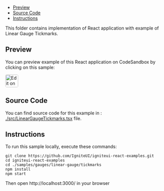 <!-- NOTE: do not change this file because it will be auto re-generated from template file: -->
<!-- https://github.com/IgniteUI/igniteui-react-examples/tree/master/templates/sample/ReadMe.md -->

<!-- ## Table of Contents -->
- [Preview](#Preview)
- [Source Code](#Source-Code)
- [Instructions](#Instructions)

This folder contains implementation of React application with example of Linear Gauge Tickmarks.
<!-- in the Linear Gauge component -->
<!-- [Linear Gauge](https://infragistics.com/Reactsite/components/linear-gauge.html) -->

## Preview

You can preview example of this React application on CodeSandbox by clicking on this sample:

<html lang="en" xmlns="http://www.w3.org/1999/xhtml">
    <body>
        <a target="_blank" href="https://codesandbox.io/s/github/IgniteUI/igniteui-react-examples/tree/master/samples/gauges/linear-gauge/tickmarks?fontsize=14&hidenavigation=1&theme=dark&view=preview&file=/src/LinearGaugeTickmarks.tsx" rel="noopener noreferrer">
            <img height="40px" style="border-radius: 0.25rem" alt="Edit on CodeSandbox" src="https://static.infragistics.com/xplatform/images/sandbox/code.png"/>
        </a>
        <!-- <a target="_blank"
href="https://codesandbox.io/s/github/IgniteUI/igniteui-react-examples/tree/master/samples/maps/geo-map/binding-csv-points?fontsize=14&hidenavigation=1&theme=dark&view=preview">
            <img alt="Edit Sample" src="https://codesandbox.io/static/img/play-codesandbox.svg"/>
        </a> -->
        <!-- <a target="_blank" style="margin-left: 0.5rem"
href="https://codesandbox.io/embed/github/IgniteUI/igniteui-react-examples/tree/master/samples/gauges/linear-gauge/tickmarks?fontsize=14&hidenavigation=1&theme=dark&view=preview&file=/src/LinearGaugeTickmarks.tsx">
            <img height="40px" style="border-radius: 5px" alt="View on CodeSandbox" src="https://static.infragistics.com/xplatform/images/sandbox/view.png"/>
        </a> -->
        <!-- <a target="_blank"
href="https://codesandbox.io/embed/github/IgniteUI/igniteui-react-examples/tree/master/samples/maps/geo-map/binding-csv-points?fontsize=14&hidenavigation=1&theme=dark&view=preview">
            <img alt="View on CodeSandbox" src="https://static.infragistics.com/xplatform/images/sandbox/view.png"/>
        </a>
https://codesandbox.io/embed/react-treemap-overview-rtb45
https://codesandbox.io/static/img/play-codesandbox.svg
https://codesandbox.io/embed/react-treemap-overview-rtb45?view=browser -->
    </body>
</html>

<!-- ## Sample Preview -->

<!-- <iframe
  src="https://codesandbox.io/embed/github/IgniteUI/igniteui-react-examples/tree/master/samples/gauges/linear-gauge/tickmarks?fontsize=14&hidenavigation=1&theme=dark&view=preview&file=/src/LinearGaugeTickmarks.tsx"
  style="width:100%; height:400px; border:0; border-radius: 4px; overflow:hidden;"
  allow="accelerometer; ambient-light-sensor; camera; encrypted-media; geolocation; gyroscope; hid; microphone; midi; payment; usb; vr"
  sandbox="allow-forms allow-modals allow-popups allow-presentation allow-same-origin allow-scripts"
></iframe> -->

## Source Code

You can find source code for this example in :
[./src/LinearGaugeTickmarks.tsx](./src/LinearGaugeTickmarks.tsx) file.

<!-- The following section provides source code from:
`./src/LinearGaugeTickmarks.tsx` file: -->

<!-- ```tsx
import { IgrLinearGauge } from 'igniteui-react-gauges';
import { IgrLinearGaugeModule } from 'igniteui-react-gauges';
import * as React from 'react';

IgrLinearGaugeModule.register();

export default class LinearGaugeTickmarks extends React.Component {

    constructor(props: any) {
        super(props);
    }

    public render() {
        return (
            <div className="igContainer">
            <IgrLinearGauge
                 height="80px"
                 width="100%"
                 minimumValue={0} value={50}
                 maximumValue={100} interval={10}

                 tickBrush="DodgerBlue"
                 ticksPreTerminal={0}
                 ticksPostInitial={0}
                 tickStrokeThickness={2}
                 tickStartExtent={0.25}
                 tickEndExtent={0.05}

                 minorTickCount={4}
                 minorTickBrush="DarkViolet"
                 minorTickEndExtent={0.05}
                 minorTickStartExtent={0.15}
                 minorTickStrokeThickness={1} />
        </div>
        );
    }
}

``` -->

## Instructions
To run this sample locally, execute these commands:

```
git clone https://github.com/IgniteUI/igniteui-react-examples.git
cd igniteui-react-examples
cd ./samples/gauges/linear-gauge/tickmarks
npm install
npm start

```

Then open http://localhost:3000/ in your browser

